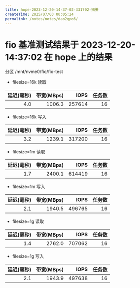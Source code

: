 ```yaml
---
title: hope-2023-12-20-14-37-02-331702-摘要
createTime: 2025/07/03 00:05:24
permalink: /notes/notes/dao2qpo6/
---
```

# fio 基准测试结果于 2023-12-20-14:37:02 在 hope 上的结果

分区 /mnt/nvme0/fio/fio-test


*  filesize=16k 读取

| 延迟(毫秒) | 带宽(MBps) |   IOPS   | 任务数 |
| -------: | ------: | -------: | ---: |
|     4.0  |  1006.3 |   257614 |   16 |

*  filesize=16k 写入

| 延迟(毫秒) | 带宽(MBps) |   IOPS   | 任务数 |
| -------: | ------: | -------: | ---: |
|     3.2  |  1239.1 |   317200 |   16 |



*  filesize=1m 读取

| 延迟(毫秒) | 带宽(MBps) |   IOPS   | 任务数 |
| -------: | ------: | -------: | ---: |
|     1.7  |  2400.1 |   614419 |   16 |

*  filesize=1m 写入

| 延迟(毫秒) | 带宽(MBps) |   IOPS   | 任务数 |
| -------: | ------: | -------: | ---: |
|     2.1  |  1940.5 |   496765 |   16 |



*  filesize=1g 读取

| 延迟(毫秒) | 带宽(MBps) |   IOPS   | 任务数 |
| -------: | ------: | -------: | ---: |
|     1.4  |  2762.0 |   707062 |   16 |

*  filesize=1g 写入

| 延迟(毫秒) | 带宽(MBps) |   IOPS   | 任务数 |
| -------: | ------: | -------: | ---: |
|     2.1  |  1943.9 |   497638 |   16 |
